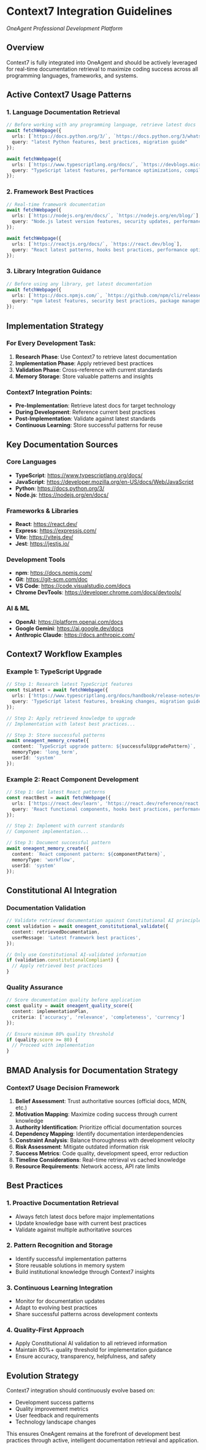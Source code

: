 # Context7 Integration Guidelines
*OneAgent Professional Development Platform*

## Overview
Context7 is fully integrated into OneAgent and should be actively leveraged for real-time documentation retrieval to maximize coding success across all programming languages, frameworks, and systems.

## Active Context7 Usage Patterns

### 1. Language Documentation Retrieval
```typescript
// Before working with any programming language, retrieve latest docs
await fetchWebpage({
  urls: [`https://docs.python.org/3/`, `https://docs.python.org/3/whatsnew/`],
  query: "latest Python features, best practices, migration guide"
});

await fetchWebpage({
  urls: [`https://www.typescriptlang.org/docs/`, `https://devblogs.microsoft.com/typescript/`],
  query: "TypeScript latest features, performance optimizations, compiler options"
});
```

### 2. Framework Best Practices
```typescript
// Real-time framework documentation
await fetchWebpage({
  urls: [`https://nodejs.org/en/docs/`, `https://nodejs.org/en/blog/`],
  query: "Node.js latest version features, security updates, performance improvements"
});

await fetchWebpage({
  urls: [`https://reactjs.org/docs/`, `https://react.dev/blog`],
  query: "React latest patterns, hooks best practices, performance optimization"
});
```

### 3. Library Integration Guidance
```typescript
// Before using any library, get latest documentation
await fetchWebpage({
  urls: [`https://docs.npmjs.com/`, `https://github.com/npm/cli/releases`],
  query: "npm latest features, security best practices, package management"
});
```

## Implementation Strategy

### For Every Development Task:
1. **Research Phase**: Use Context7 to retrieve latest documentation
2. **Implementation Phase**: Apply retrieved best practices
3. **Validation Phase**: Cross-reference with current standards
4. **Memory Storage**: Store valuable patterns and insights

### Context7 Integration Points:
- **Pre-Implementation**: Retrieve latest docs for target technology
- **During Development**: Reference current best practices
- **Post-Implementation**: Validate against latest standards
- **Continuous Learning**: Store successful patterns for reuse

## Key Documentation Sources

### Core Languages
- **TypeScript**: https://www.typescriptlang.org/docs/
- **JavaScript**: https://developer.mozilla.org/en-US/docs/Web/JavaScript
- **Python**: https://docs.python.org/3/
- **Node.js**: https://nodejs.org/en/docs/

### Frameworks & Libraries
- **React**: https://react.dev/
- **Express**: https://expressjs.com/
- **Vite**: https://vitejs.dev/
- **Jest**: https://jestjs.io/

### Development Tools
- **npm**: https://docs.npmjs.com/
- **Git**: https://git-scm.com/doc
- **VS Code**: https://code.visualstudio.com/docs
- **Chrome DevTools**: https://developer.chrome.com/docs/devtools/

### AI & ML
- **OpenAI**: https://platform.openai.com/docs
- **Google Gemini**: https://ai.google.dev/docs
- **Anthropic Claude**: https://docs.anthropic.com/

## Context7 Workflow Examples

### Example 1: TypeScript Upgrade
```typescript
// Step 1: Research latest TypeScript features
const tsLatest = await fetchWebpage({
  urls: ['https://www.typescriptlang.org/docs/handbook/release-notes/overview.html'],
  query: 'TypeScript latest features, breaking changes, migration guide'
});

// Step 2: Apply retrieved knowledge to upgrade
// Implementation with latest best practices...

// Step 3: Store successful patterns
await oneagent_memory_create({
  content: `TypeScript upgrade pattern: ${successfulUpgradePattern}`,
  memoryType: 'long_term',
  userId: 'system'
});
```

### Example 2: React Component Development
```typescript
// Step 1: Get latest React patterns
const reactBest = await fetchWebpage({
  urls: ['https://react.dev/learn', 'https://react.dev/reference/react'],
  query: 'React functional components, hooks best practices, performance optimization'
});

// Step 2: Implement with current standards
// Component implementation...

// Step 3: Document successful pattern
await oneagent_memory_create({
  content: `React component pattern: ${componentPattern}`,
  memoryType: 'workflow',
  userId: 'system'
});
```

## Constitutional AI Integration

### Documentation Validation
```typescript
// Validate retrieved documentation against Constitutional AI principles
const validation = await oneagent_constitutional_validate({
  content: retrievedDocumentation,
  userMessage: 'Latest framework best practices',
});

// Only use Constitutional AI-validated information
if (validation.constitutionalCompliant) {
  // Apply retrieved best practices
}
```

### Quality Assurance
```typescript
// Score documentation quality before application
const quality = await oneagent_quality_score({
  content: implementationPlan,
  criteria: ['accuracy', 'relevance', 'completeness', 'currency']
});

// Ensure minimum 80% quality threshold
if (quality.score >= 80) {
  // Proceed with implementation
}
```

## BMAD Analysis for Documentation Strategy

### Context7 Usage Decision Framework
1. **Belief Assessment**: Trust authoritative sources (official docs, MDN, etc.)
2. **Motivation Mapping**: Maximize coding success through current knowledge
3. **Authority Identification**: Prioritize official documentation sources
4. **Dependency Mapping**: Identify documentation interdependencies
5. **Constraint Analysis**: Balance thoroughness with development velocity
6. **Risk Assessment**: Mitigate outdated information risk
7. **Success Metrics**: Code quality, development speed, error reduction
8. **Timeline Considerations**: Real-time retrieval vs cached knowledge
9. **Resource Requirements**: Network access, API rate limits

## Best Practices

### 1. Proactive Documentation Retrieval
- Always fetch latest docs before major implementations
- Update knowledge base with current best practices
- Validate against multiple authoritative sources

### 2. Pattern Recognition and Storage
- Identify successful implementation patterns
- Store reusable solutions in memory system
- Build institutional knowledge through Context7 insights

### 3. Continuous Learning Integration
- Monitor for documentation updates
- Adapt to evolving best practices
- Share successful patterns across development contexts

### 4. Quality-First Approach
- Apply Constitutional AI validation to all retrieved information
- Maintain 80%+ quality threshold for implementation guidance
- Ensure accuracy, transparency, helpfulness, and safety

## Evolution Strategy

Context7 integration should continuously evolve based on:
- Development success patterns
- Quality improvement metrics
- User feedback and requirements
- Technology landscape changes

This ensures OneAgent remains at the forefront of development best practices through active, intelligent documentation retrieval and application.
